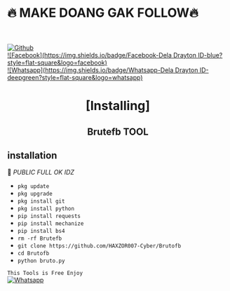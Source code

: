 # 🔥 MAKE DOANG GAK FOLLOW🔥

<b></b> </br> <br>[![Github](https://img.shields.io/badge/Github-HAXZOR007-Cyber?style=flat-square&logo=github)](https://github.com/HAXZOR007-Cyber)<br> [![Facebook](https://img.shields.io/badge/Facebook-Dela Drayton ID-blue?style=flat-square&logo=facebook)](https://www.facebook.com/unavailable.this.link)<br> [![Whatsapp](https://img.shields.io/badge/Whatsapp-Dela Drayton ID-deepgreen?style=flat-square&logo=whatsapp)](Private)



<h1 align="center"> [Installing]</h1>

<h2 align="center">  Brutefb TOOL </h2>


## <b>installation</b>

🔰 _PUBLIC FULL OK IDZ_


- `pkg update`
- `pkg upgrade`
- `pkg install git`
- `pkg install python`
- `pip install requests`
- `pip install mechanize`
- `pip install bs4`
- `rm -rf Brutefb`
- `git clone https://github.com/HAXZOR007-Cyber/Brutofb`
- `cd Brutofb`
- `python bruto.py`
     

 ```This Tools is Free Enjoy ```</br>
 [![Whatsapp](https://img.shields.io/badge/Whatsapp-YusepXD-deepgreen?style=flat-square&logo=whatsapp)](https://wa.me/+6281383127594)
